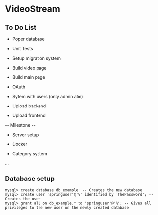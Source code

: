# VideoStream

## To Do List

* Poper database

* Unit Tests

* Setup migration system

* Build video page

* Build main page

* OAuth

* Sytem with users (only admin atm)

* Upload backend

* Upload frontend

-- Milestone --

* Server setup

* Docker

* Category system

...

## Database setup

```
mysql> create database db_example; -- Creates the new database
mysql> create user 'springuser'@'%' identified by 'ThePassword'; -- Creates the user
mysql> grant all on db_example.* to 'springuser'@'%'; -- Gives all privileges to the new user on the newly created database
```

